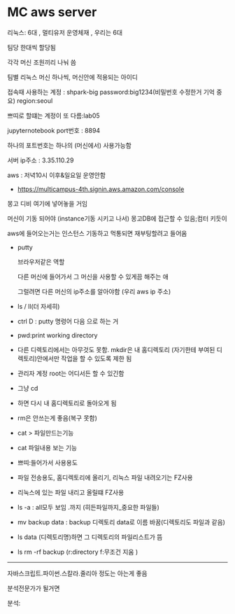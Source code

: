 # MC aws server 

리눅스: 6대 , 멀티유저 운영체재 , 우리는 6대

팀당 한대씩 할당됨

각각 머신 조원끼리 나눠 씀

팀별 리눅스 머신 하나씩, 머신안에 적용되는 아이디

접속때 사용하는 계정 : shpark-big password:big1234(비밀번호 수정한거 기억 중요) region:seoul

쁘띠로 할떄는 계정이 또 다름:lab05

jupyternotebook port번호 : 8894

하나의 포트번호는 하나의 (머신에서) 사용가능함

서버 ip주소  : 3.35.110.29

aws  : 저녁10시 이후&일요일 운영안함 

-  https://multicampus-4th.signin.aws.amazon.com/console 

몽고 디비 여기에 넣어놓을 거임

머신이 기동 되어야 (instance기동 시키고 나서) 몽고DB에 접근할 수 있음;컴터 키듯이

aws에 들어오는거는 인스턴스 기동하고 먹통되면 재부팅할려고 들어옴

- putty

  브라우저같은 역할

  다른 머신에 들어가서 그 머신을 사용할 수 있게끔 해주는 애

  그럴려면 다른 머신의 ip주소를 알아야함 (우리  aws ip 주소)



- ls / ll(더 자세히)
- ctrl D : putty 명령어 다음 으로 하는 거
- pwd:print working directory
- 다른 디렉토리에서는 아무것도 못함. mkdir은 내 홈디렉토리 (자기한테 부여된 디렉토리)안에서만 작업을 할 수 있도록 제한 됨
- 관리자 계정 root는 어디서든 할 수 있긴함 
- 그냥 cd
- 하면 다시 내 홈디렉토리로 돌아오게 됨
- rm은 안쓰는게 좋음(복구 못함)
- cat > 파일만드는기능
- cat 파일내용 보는 기능 
- 쁘띠:들어가서 사용용도
- 파일 전송용도, 홈디렉토리에 올리기, 리눅스 파일 내려오기는 FZ사용 
- 리눅스에 있는 파일 내리고 올릴떄 FZ사용 
- ls -a : all모두 보임 .까지 (히든파일까지_중요한 파일들)
- mv backup data : backup 디렉토리 data로 이름 바꿈(디렉토리도 파일과 같음)
- ls data (디렉토리명)하면 그 디렉토리의 파일리스트가 뜸
- ls rm -rf backup  (r:directory f:무조건 지움 )  

---

자바스크립트.파이썬.스칼라.줄리아 정도는 아는게 좋음

분석전문가가 될거면

분석: 